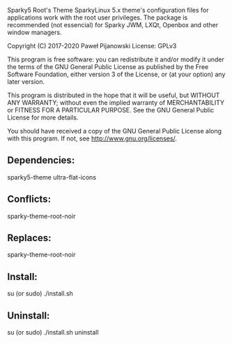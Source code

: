 Sparky5 Root's Theme
SparkyLinux 5.x theme's configuration files for applications work with the root user privileges. The package is recommended (not essencial) for Sparky JWM, LXQt, Openbox and other window managers.

Copyright (C) 2017-2020 Paweł Pijanowski
License: GPLv3

This program is free software: you can redistribute it and/or modify
it under the terms of the GNU General Public License as published by
the Free Software Foundation, either version 3 of the License, or
(at your option) any later version.

This program is distributed in the hope that it will be useful,
but WITHOUT ANY WARRANTY; without even the implied warranty of
MERCHANTABILITY or FITNESS FOR A PARTICULAR PURPOSE.  See the
GNU General Public License for more details.

You should have received a copy of the GNU General Public License
along with this program.  If not, see <http://www.gnu.org/licenses/>.

Dependencies:
-------------
sparky5-theme
ultra-flat-icons

Conflicts:
-------------
sparky-theme-root-noir

Replaces:
-------------
sparky-theme-root-noir

Install:
-------------
su (or sudo) 
./install.sh

Uninstall:
-------------
su (or sudo)
./install.sh uninstall
